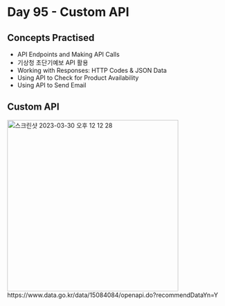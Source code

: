 # Day 95 - Custom API
## Concepts Practised
- API Endpoints and Making API Calls
- 기상청 초단기예보 API 활용
- Working with Responses: HTTP Codes & JSON Data
- Using API to Check for Product Availability
- Using API to Send Email
## Custom API
<img width="395" alt="스크린샷 2023-03-30 오후 12 12 28" src="https://user-images.githubusercontent.com/116648895/228719485-55e0f542-b2fe-43d0-b3b8-84f09769dd95.png">
https://www.data.go.kr/data/15084084/openapi.do?recommendDataYn=Y
